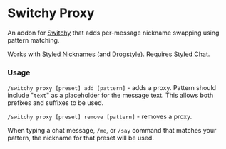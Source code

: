 # Switchy Proxy
An addon for [Switchy](https://modrinth.com/mod/switchy) that adds per-message nickname swapping using pattern matching.

Works with [Styled Nicknames](https://modrinth.com/mod/styled-nicknames) (and [Drogstyle](https://modrinth.com/mod/drogstyle)). Requires [Styled Chat](https://modrinth.com/mod/styled-chat).

### Usage

`/switchy proxy [preset] add [pattern]` - adds a proxy. Pattern should include "`text`" as a placeholder for the message text. This allows both prefixes and suffixes to be used.

`/switchy proxy [preset] remove [pattern]` - removes a proxy.

When typing a chat message, `/me`, or `/say` command that matches your pattern, the nickname for that preset will be used.
